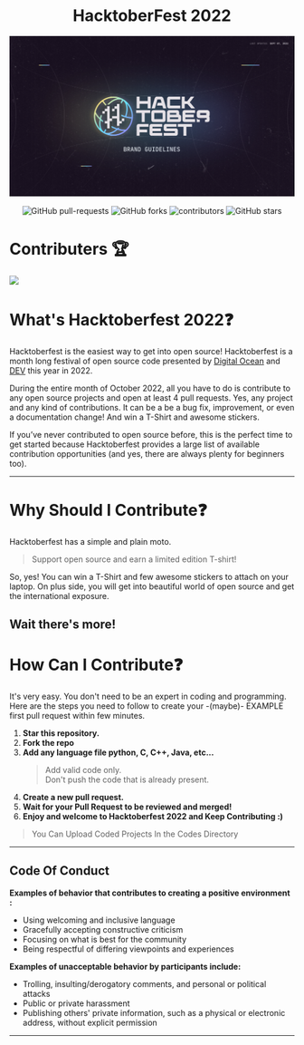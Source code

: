 <h1 align="center">HacktoberFest 2022</h1>

![Hacktoberfest 2021](logo.png)

<p align="center">
   <img alt="GitHub pull-requests" src="https://img.shields.io/github/issues-pr/Edwinliby/Hacktoberfest2022">
   <img alt="GitHub forks" src="https://img.shields.io/github/forks/Edwinliby/Hacktoberfest2022">
   <img alt="contributors" src="https://img.shields.io/github/contributors/Edwinliby/Hacktoberfest2022">
   <img alt="GitHub stars" src="https://img.shields.io/github/stars/Edwinliby/Hacktoberfest2022">
</p>

# Contributers 🏆

![](https://contrib.rocks/image?repo=Edwinliby/Hacktoberfest2022)

# What's Hacktoberfest 2022❓

Hacktoberfest is the easiest way to get into open source! Hacktoberfest is a month long festival of open source code presented by [Digital Ocean](https://www.digitalocean.com/) and [DEV](https://www.dev.to/) this year in 2022.

During the entire month of October 2022, all you have to do is contribute to any open source projects and open at least 4 pull requests. Yes, any project and any kind of contributions. It can be a be a bug fix, improvement, or even a documentation change! And win a T-Shirt and awesome stickers.

If you’ve never contributed to open source before, this is the perfect time to get started because Hacktoberfest provides a large list of available contribution opportunities (and yes, there are always plenty for beginners too).

---

# Why Should I Contribute❓

Hacktoberfest has a simple and plain moto.

> Support open source and earn a limited edition T-shirt!

So, yes! You can win a T-Shirt and few awesome stickers to attach on your laptop. On plus side, you will get into beautiful world of open source and get the international exposure.

## **Wait there's more!**

# How Can I Contribute❓

It's very easy. You don't need to be an expert in coding and programming. Here are the steps you need to follow to create your -(maybe)- EXAMPLE first pull request within few minutes.

1. **Star this repository.**
2. **Fork the repo**
3. **Add any language file python, C, C++, Java, etc...**
   > Add valid code only. <br>
   > Don't push the code that is already present.
4. **Create a new pull request.**
5. **Wait for your Pull Request to be reviewed and merged!**
6. **Enjoy and welcome to Hacktoberfest 2022 and Keep Contributing :)**

> You Can Upload Coded Projects In the Codes Directory

---

## Code Of Conduct

**Examples of behavior that contributes to creating a positive environment :**

- Using welcoming and inclusive language
- Gracefully accepting constructive criticism
- Focusing on what is best for the community
- Being respectful of differing viewpoints and experiences

**Examples of unacceptable behavior by participants include:**

- Trolling, insulting/derogatory comments, and personal or political attacks
- Public or private harassment
- Publishing others' private information, such as a physical or electronic address, without explicit permission

---
